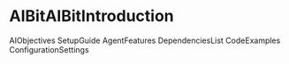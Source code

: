 # AIBitAIBitIntroduction
AIObjectives
SetupGuide
AgentFeatures
DependenciesList
CodeExamples
ConfigurationSettings
